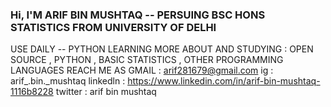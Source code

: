 ### Hi, I'M ARIF BIN MUSHTAQ -- PERSUING BSC HONS STATISTICS FROM UNIVERSITY OF DELHI 
USE DAILY -- PYTHON 
LEARNING MORE ABOUT AND STUDYING : OPEN SOURCE , PYTHON , BASIC STATISTICS , OTHER PROGRAMMING LANGUAGES 
REACH ME AS
GMAIL : arif281679@gmail.com 
ig : arif_.bin._mushtaq 
linkedln : https://www.linkedin.com/in/arif-bin-mushtaq-1116b8228
twitter : arif bin mushtaq 
